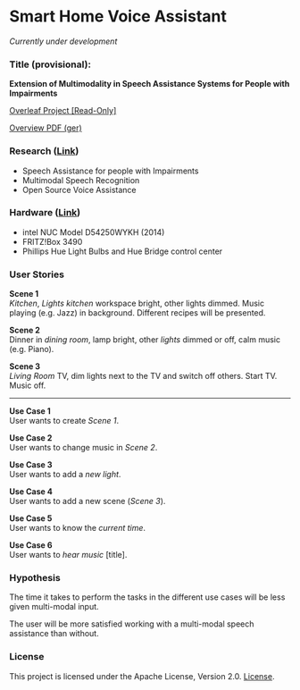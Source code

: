 # Smart Home Voice Assistant

*Currently under development*

### Title (provisional): 

**Extension of Multimodality in Speech Assistance Systems for People with Impairments**

[Overleaf Project [Read-Only]](https://www.overleaf.com/read/bcfpfmccrrvq)

[Overview PDF (ger)](tdilger-ma-ueberblick-02.pdf)



### Research ([Link](./research.md))

- Speech Assistance for people with Impairments
- Multimodal Speech Recognition
- Open Source Voice Assistance



### Hardware ([Link](./hardware.md))

- intel NUC Model D54250WYKH (2014)
- FRITZ!Box 3490
- Phillips Hue Light Bulbs and Hue Bridge control center



### User Stories

**Scene 1**  
*Kitchen*, *Lights kitchen* workspace bright, other lights dimmed. Music playing (e.g. Jazz) in background. Different recipes will be presented.

**Scene 2**  
Dinner in *dining room*, lamp bright, other *lights* dimmed or off, calm music (e.g. Piano).

**Scene 3**  
*Living Room* TV, dim lights next to the TV and switch off others. Start TV. Music off.  

-----
**Use Case 1**  
User wants to create *Scene 1*. 

**Use Case 2**  
User wants to change music in *Scene 2*.

**Use Case 3**  
User wants to add a *new light*.

**Use Case 4**  
User wants to add a new scene (*Scene 3*).

**Use Case 5**  
User wants to know the *current time*.

**Use Case 6**  
User wants to *hear music* [title].



### Hypothesis

The time it takes to perform the tasks in the different use cases will be less given multi-modal input.

The user will be more satisfied working with a multi-modal speech assistance than without.

### License

This project is licensed under the Apache License, Version 2.0. [License](LICENSE).
